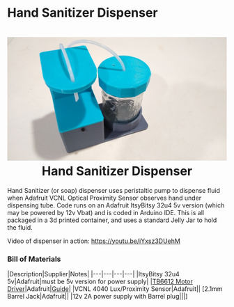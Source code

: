 # Hand Sanitizer Dispenser

<h1 align="center">
	<img width="853" src="https://github.com/dnkorte/sanitizer/blob/master/pictures/picture1_front.jpg" alt="Picture of Hand Sanitizer Dispenser"><br>Hand Sanitizer Dispenser
</h1>


Hand Sanitizer (or soap) dispenser uses peristaltic pump to dispense fluid when Adafruit VCNL Optical Proximity Sensor observes hand under dispensing tube.  Code runs on an Adafruit ItsyBitsy 32u4 5v version (which may be powered by 12v Vbat) and is coded in Arduino IDE.  This is all packaged in a 3d printed container, and uses a standard Jelly Jar to hold the fluid.

Video of dispenser in action:  https://youtu.be/iYxsz3DUehM 

### Bill of Materials

|Description|Supplier|Notes|
|---|---|---|---|
|ItsyBitsy 32u4 5v|Adafruit|must be 5v version for power supply|
|[TB6612 Motor Driver](https://www.adafruit.com/product/2448)|Adafruit|[Guide](https://learn.adafruit.com/adafruit-tb6612-h-bridge-dc-stepper-motor-driver-breakout)|
|VCNL 4040 Lux/Proximity Sensor|Adafruit||
[2.1mm Barrel Jack|Adafruit||
|12v 2A power supply with Barrel plug|||]
